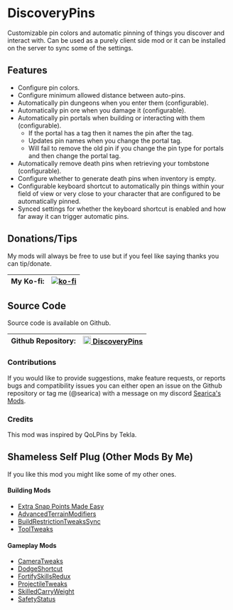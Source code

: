# DiscoveryPins
Customizable pin colors and automatic pinning of things you discover and interact with. 
Can be used as a purely client side mod or it can be installed on the server to sync some of the settings.

## Features
- Configure pin colors.
- Configure minimum allowed distance between auto-pins.
- Automatically pin dungeons when you enter them (configurable).
- Automatically pin ore when you damage it (configurable).
- Automatically pin portals when building or interacting with them (configurable).
	- If the portal has a tag then it names the pin after the tag.
	- Updates pin names when you change the portal tag.
	- Will fail to remove the old pin if you change the pin type for portals and then change the portal tag.
- Automatically remove death pins when retrieving your tombstone (configurable).
- Configure whether to generate death pins when inventory is empty.
- Configurable keyboard shortcut to automatically pin things within your field of view or very close to your character that are configured to be automatically pinned.
- Synced settings for whether the keyboard shortcut is enabled and how far away it can trigger automatic pins.

## Donations/Tips
My mods will always be free to use but if you feel like saying thanks you can tip/donate.

| My Ko-fi: | [![ko-fi](https://ko-fi.com/img/githubbutton_sm.svg)](https://ko-fi.com/searica) |
|-----------|---------------|

## Source Code
Source code is available on Github.

| Github Repository: | <img height="18" src="https://github.githubassets.com/favicons/favicon-dark.svg"></img><a href="https://github.com/searica/DiscoveryPins"> DiscoveryPins</a> |
|-----------|---------------|

### Contributions
If you would like to provide suggestions, make feature requests, or reports bugs and compatibility issues you can either open an issue on the Github repository or tag me (@searica) with a message on my discord [Searica's Mods](https://discord.gg/sFmGTBYN6n).

### Credits
This mod was inspired by QoLPins by Tekla.

## Shameless Self Plug (Other Mods By Me)
If you like this mod you might like some of my other ones.

#### Building Mods
- [Extra Snap Points Made Easy](https://thunderstore.io/c/valheim/p/Searica/Extra_Snap_Points_Made_Easy/)
- [AdvancedTerrainModifiers](https://thunderstore.io/c/valheim/p/Searica/AdvancedTerrainModifiers/)
- [BuildRestrictionTweaksSync](https://thunderstore.io/c/valheim/p/Searica/BuildRestrictionTweaksSync/)
- [ToolTweaks](https://thunderstore.io/c/valheim/p/Searica/ToolTweaks/)

#### Gameplay Mods
- [CameraTweaks](https://thunderstore.io/c/valheim/p/Searica/CameraTweaks/)
- [DodgeShortcut](https://thunderstore.io/c/valheim/p/Searica/DodgeShortcut/)
- [FortifySkillsRedux](https://thunderstore.io/c/valheim/p/Searica/FortifySkillsRedux/)
- [ProjectileTweaks](https://thunderstore.io/c/valheim/p/Searica/ProjectileTweaks/)
- [SkilledCarryWeight](https://thunderstore.io/c/valheim/p/Searica/SkilledCarryWeight/)
- [SafetyStatus](https://thunderstore.io/c/valheim/p/Searica/SafetyStatus/)

